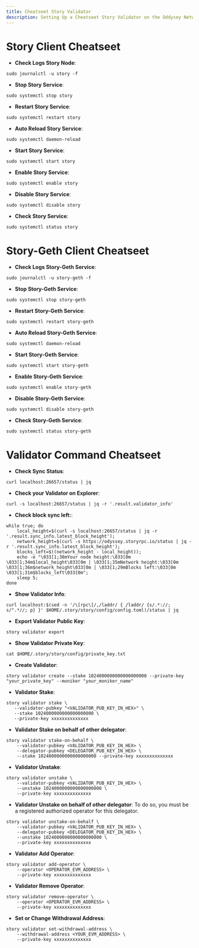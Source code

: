 ```yaml
---
title: Cheatseet Story Validator
description: Setting Up a Cheatseet Story Validator on the Oddysey Network.
---
```


# Story Client Cheatseet

- **Check Logs Story Node**: 
```
sudo journalctl -u story -f
```

- **Stop Story Service**: 
```
sudo systemctl stop story
```

- **Restart Story Service**: 
```
sudo systemctl restart story
```

- **Auto Reload Story Service**: 
```
sudo systemctl daemon-reload
```

- **Start Story Service**: 
```
sudo systemctl start story
```

- **Enable Story Service**: 
```
sudo systemctl enable story
```

- **Disable Story Service**: 
```
sudo systemctl disable story
```

- **Check Story Service**: 
```
sudo systemctl status story
```

# Story-Geth Client Cheatseet

- **Check Logs Story-Geth Service**: 
```
sudo journalctl -u story-geth -f
```

- **Stop Story-Geth Service**: 
```
sudo systemctl stop story-geth
```

- **Restart Story-Geth Service**: 
```
sudo systemctl restart story-geth
```

- **Auto Reload Story-Geth Service**: 
```
sudo systemctl daemon-reload
```

- **Start Story-Geth Service**: 
```
sudo systemctl start story-geth
```

- **Enable Story-Geth Service**: 
```
sudo systemctl enable story-geth
```

- **Disable Story-Geth Service**: 
```
sudo systemctl disable story-geth
```

- **Check Story-Geth Service**: 
```
sudo systemctl status story-geth
```

# Validator Command Cheatseet

- **Check Sync Status**: 
```
curl localhost:26657/status | jq
```

- **Check your Validator on Explorer**: 
```
curl -s localhost:26657/status | jq -r '.result.validator_info'
```

- **Check block sync left:**: 
```
while true; do
    local_height=$(curl -s localhost:26657/status | jq -r '.result.sync_info.latest_block_height');
    network_height=$(curl -s https://odyssey.storyrpc.io/status | jq -r '.result.sync_info.latest_block_height');
    blocks_left=$((network_height - local_height));
    echo -e "\033[1;38mYour node height:\033[0m \033[1;34m$local_height\033[0m | \033[1;35mNetwork height:\033[0m \033[1;36m$network_height\033[0m | \033[1;29mBlocks left:\033[0m \033[1;31m$blocks_left\033[0m";
    sleep 5;
done
```

- **Show Validator Info**: 
```
curl localhost:$(sed -n '/\[rpc\]/,/laddr/ { /laddr/ {s/.*://; s/".*//; p} }' $HOME/.story/story/config/config.toml)/status | jq
```

- **Export Validator Public Key**: 
```
story validator export
```

- **Show Validator Private Key**: 
```
cat $HOME/.story/story/config/private_key.txt
```

- **Create Validator**: 
```
story validator create --stake 1024000000000000000000 --private-key "your_private_key" --moniker "your_moniker_name"
```

- **Validator Stake**: 
```
story validator stake \
   --validator-pubkey "<VALIDATOR_PUB_KEY_IN_HEX>" \
   --stake 1024000000000000000000 \
   --private-key xxxxxxxxxxxxxx
```

- **Validator Stake on behalf of other delegator**: 
```
story validator stake-on-behalf \
    --validator-pubkey <VALIDATOR_PUB_KEY_IN_HEX> \
    --delegator-pubkey <DELEGATOR_PUB_KEY_IN_HEX> \
    --stake 1024000000000000000000 --private-key xxxxxxxxxxxxxx
```

- **Validator Unstake**: 
```
story validator unstake \
    --validator-pubkey <VALIDATOR_PUB_KEY_IN_HEX> \
    --unstake 1024000000000000000000 \
    --private-key xxxxxxxxxxxxxx
```

- **Validator Unstake on behalf of other delegator**: 
To do so, you must be a registered authorized operator for this delegator.

```
story validator unstake-on-behalf \
    --validator-pubkey <VALIDATOR_PUB_KEY_IN_HEX> \
    --delegator-pubkey <DELEGATOR_PUB_KEY_IN_HEX> \
    --unstake 1024000000000000000000 \
    --private-key xxxxxxxxxxxxxx
```

- **Validator Add Operator**: 
```
story validator add-operator \
    --operator <OPERATOR_EVM_ADDRESS> \
    --private-key xxxxxxxxxxxxxx
```

- **Validator Remove Operator**: 
```
story validator remove-operator \
    --operator <OPERATOR_EVM_ADDRESS> \
    --private-key xxxxxxxxxxxxxx
```

- **Set or Change Withdrawal Address**: 
```
story validator set-withdrawal-address \
    --withdrawal-address <YOUR_EVM_ADDRESS> \
    --private-key xxxxxxxxxxxxxx
```